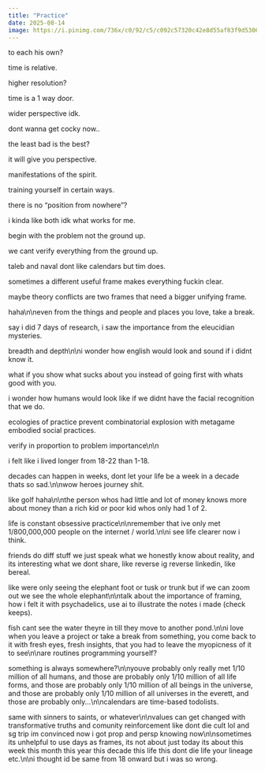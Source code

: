 ```yaml
---
title: "Practice"
date: 2025-08-14
image: https://i.pinimg.com/736x/c0/92/c5/c092c57320c42e8d55af83f9d5306314.jpg
---
```


to each his own?

time is relative.

higher resolution?

time is a 1 way door.

wider perspective idk.

dont wanna get cocky now..

the least bad is the best?

it will give you perspective.

manifestations of the spirit.

training yourself in certain ways.

there is no “position from nowhere”?

i kinda like both idk what works for me.

begin with the problem not the ground up.

we cant verify everything from the ground up.

taleb and naval dont like calendars but tim does.

sometimes a different useful frame makes everything fuckin clear.

maybe theory conflicts are two frames that need a bigger unifying frame.

haha\n\neven from the things and people and places you love, take a break.

say i did 7 days of research, i saw the importance from the eleucidian mysteries.

breadth and depth\n\ni wonder how english would look and sound if i didnt know it.

what if you show what sucks about you instead of going first with whats good with you.

i wonder how humans would look like if we didnt have the facial recognition that we do.

ecologies of practice prevent combinatorial explosion with metagame embodied social practices.

verify in proportion to problem importance\n\n

i felt like i lived longer from 18-22 than 1-18.

decades can happen in weeks, dont let your life be a week in a decade thats so sad.\n\nwow heroes journey shit.

like golf haha\n\nthe person whos had little and lot of money knows more about money than a rich kid or poor kid whos only had 1 of 2.

life is constant obsessive practice\n\nremember that ive only met 1/800,000,000 people on the internet / world.\n\ni see life clearer now i think.

friends do diff stuff we just speak what we honestly know about reality, and its interesting what we dont share, like reverse ig reverse linkedin, like bereal.

like were only seeing the elephant foot or tusk or trunk but if we can zoom out we see the whole elephant\n\ntalk about the importance of framing, how i felt it with psychadelics, use ai to illustrate the notes i made (check keeps).

fish cant see the water theyre in till they move to another pond.\n\ni love when you leave a project or take a break from something, you come back to it with fresh eyes, fresh insights, that you had to leave the myopicness of it to see\n\nare routines programming yourself?

something is always somewhere?\n\nyouve probably only really met 1/10 million of all humans, and those are probably only 1/10 million of all life forms, and those are probably only 1/10 million of all beings in the universe, and those are probably only 1/10 million of all universes in the everett, and those are probably only...\n\ncalendars are time-based todolists.

same with sinners to saints, or whatever\n\nvalues can get changed with transformative truths and comunity reinforcement like dont die cult lol and sg trip im convinced now i got prop and persp knowing now\n\nsometimes its unhelpful to use days as frames, its not about just today its about this week this month this year this decade this life this dont die life your lineage etc.\n\ni thought id be same from 18 onward but i was so wrong.

